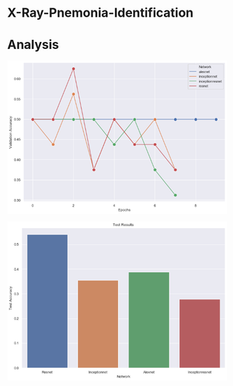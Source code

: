 # X-Ray-Pnemonia-Identification


# Analysis
<p align ="center">
  <img src="./statics/comparison.png">
</p>

<p align ="center">
  <img src="./statics/results.png">
</p>
